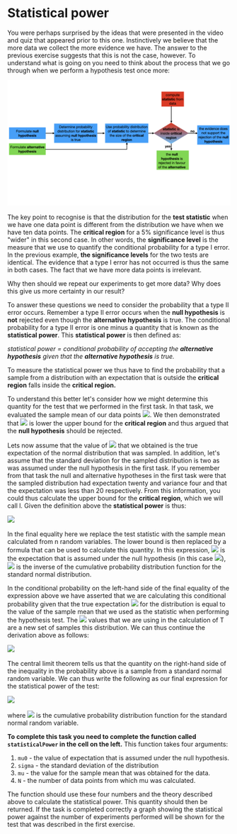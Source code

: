 # Statistical power

You were perhaps surprised by the ideas that were presented in the video and quiz that appeared prior to this one.  Instinctively we believe that the more data we collect the more evidence we have.  The answer to the previous exercise suggests that this is not the case, however.  To understand what is going on you need to think about the process that we go through when we perform a hypothesis test once more:

![](hypo-testing.001.jpeg)

The key point to recognise is that the distribution for the __test statistic__ when we have one data point is different from the distribution we have when we have ten data points.  The __critical region__ for a 5% significance level is thus "wider" in this second case.  In other words, the __significance level__ is the measure that we use to quantify the conditional probability for a type I error.  In the previous example, __the significance levels__ for the two tests are identical.  The evidence that a type I error has not occurred is thus the same in both cases.  The fact that we have more data points is irrelevant.

Why then should we repeat our experiments to get more data?  Why does this give us more certainty in our result?  

To answer these questions we need to consider the probability that a type II error occurs.  Remember a type II error occurs when the __null hypothesis__ is __not__ rejected even though the __alternative hypothesis__ is true.  The conditional probability for a type II error is one minus a quantity that is known as the __statistical power__.  This __statistical power__ is then defined as:

_statistical power = conditional probability of accepting the __alternative hypothesis__ given that the __alternative hypothesis__ is true._

To measure the statistical power we thus have to find the probability that a sample from a distribution with an expectation that is outside the __critical region__ falls inside the __critical region.__  

To understand this better let's consider how we might determine this quantity for the test that we performed in the first task.  In that task, we evaluated the sample mean of our data points  ![](https://render.githubusercontent.com/render/math?math=\mu_D).  We then demonstrated that ![](https://render.githubusercontent.com/render/math?math=\mu_D) is lower the upper bound for the __critical region__ and thus argued that the __null hypothesis__ should be rejected.

Lets now assume that the value of ![](https://render.githubusercontent.com/render/math?math=\mu_D) that we obtained is the true expectation of the normal distribution that was sampled.  In addition, let's assume that the standard deviation for the sampled distribution is two as was assumed under the null hypothesis in the first task.  If you remember from that task the null and alternative hypotheses in the first task were that the sampled distribution had expectation twenty and variance four and that the expectation was less than 20 respectively.  From this information, you could thus calculate the upper bound for the __critical region__, which we will call l.  Given the definition above the __statistical power__ is thus:

![](https://render.githubusercontent.com/render/math?math=B(\mu)=P(T\le\l|\mu_D=\mu)=P\left[\frac{1}{n}\sum_{i=1}^{n}X_i\le\mu_0+\frac{\sigma}{\sqrt{n}}\Phi^{-1}(0.05)\right])

In the final equality here we replace the test statistic with the sample mean calculated from n random variables.  The lower bound is then replaced by a formula that can be used to calculate this quantity.  In this expression, ![](https://render.githubusercontent.com/render/math?math=\mu_0) is the expectation that is assumed under the null hypothesis (in this case ![](https://render.githubusercontent.com/render/math?math=\mu_0=20)), ![](https://render.githubusercontent.com/render/math?math=\Phi^{-1}) is the inverse of the cumulative probability distribution function for the standard normal distribution.  

In the conditional probability on the left-hand side of the final equality of the expression above we have asserted that we are calculating this conditional probability given that the true expectation ![](https://render.githubusercontent.com/render/math?math=\mu_D) for the distribution is equal to the value of the sample mean that we used as the statistic when performing the hypothesis test.  The ![](https://render.githubusercontent.com/render/math?math=X_i) values that we are using in the calculation of T are a new set of samples this distribution.  We can thus continue the derivation above as follows:

![](https://render.githubusercontent.com/render/math?math=B(\mu)=P(T\le\l|\mu_D=\mu)=P\left[\frac{\frac{1}{n}\sum_{i=1}^{n}X_i-\mu}{\sigma/\sqrt{n}}\le\frac{\mu_0}{\sigma/\sqrt{n}}+\Phi^{-1}(0.05)-\frac{mu}{\sigma/\sqrt{n}}\right])

The central limit theorem tells us that the quantity on the right-hand side of the inequality in the probability above is a sample from a standard normal random variable.  We can thus write the following as our final expression for the statistical power of the test:

![](https://render.githubusercontent.com/render/math?math=B(\mu)=P(T\le\l|\mu_D=\mu)=\Phi\left[\frac{\mu_0}{\sigma/\sqrt{n}}+\Phi^{-1}(0.05)-\frac{\mu}{\sigma/\sqrt{n}}\right])

where ![](https://render.githubusercontent.com/render/math?math=\Phi) is the cumulative probability distribution function for the standard normal random variable.

__To complete this task you need to complete the function called `statisticalPower` in the cell on the left.__  This function takes four arguments:

1. `mu0` - the value of expectation that is assumed under the null hypothesis.
2. `sigma` - the standard deviation of the distribution
3. `mu` - the value for the sample mean that was obtained for the data.
4. `N` - the number of data points from which mu was calculated.

The function should use these four numbers and the theory described above to calculate the statistical power.  This quantity should then be returned.  If the task is completed correctly a graph showing the statistical power against the number of experiments performed will be shown for the test that was described in the first exercise.

   

